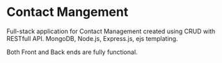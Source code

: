 # Contact Mangement

Full-stack application for Contact Management created using CRUD with RESTfull API.
MongoDB, Node.js, Express.js, ejs templating.

Both Front and Back ends are fully functional.
